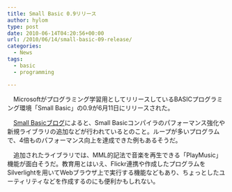 ```yaml
---
title: Small Basic 0.9リリース
author: hylom
type: post
date: 2010-06-14T04:20:56+00:00
url: /2010/06/14/small-basic-09-release/
categories:
  - News
tags:
  - basic
  - programming

---
```

　Microsoftがプログラミング学習用としてリリースしているBASICプログラミング環境「Small Basic」の0.9が6月11日にリリースされた。

　[Small Basicブログ][1]によると、Small Basicコンパイラのパフォーマンス強化や新規ライブラリの追加などが行われているとのこと。ループが多いプログラムで、4倍ものパフォーマンス向上を達成できた例もあるそうだ。

　追加されたライブラリでは、MML的記法で音楽を再生できる「PlayMusic」機能が面白そうだ。教育用とはいえ、Flickr連携や作成したプログラムをSilverlightを用いてWebブラウザ上で実行する機能などもあり、ちょっとしたユーティリティなどを作成するのにも便利かもしれない。

 [1]: http://blogs.msdn.com/b/smallbasic/archive/2010/06/11/small-basic-v0-9-is-here.aspx